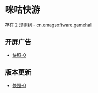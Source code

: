 # 咪咕快游

存在 2 规则组 - [cn.emagsoftware.gamehall](/src/apps/cn.emagsoftware.gamehall.ts)

## 开屏广告

- [快照-0](https://i.gkd.li/import/13258853)

## 版本更新

- [快照-0](https://i.gkd.li/import/13448894)
